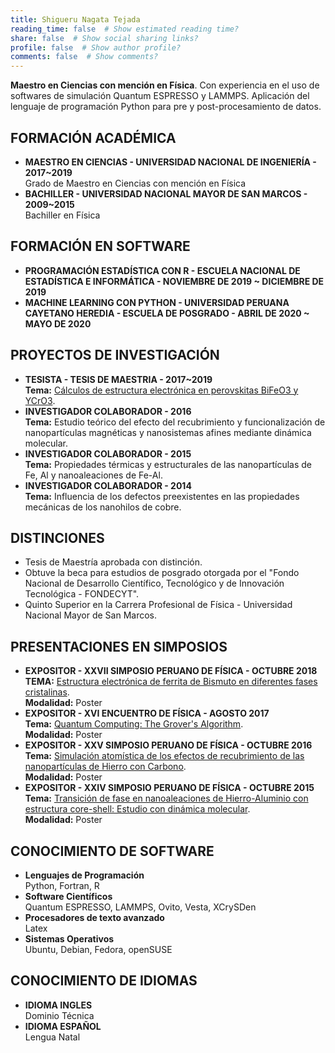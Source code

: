 ```yaml
---
title: Shigueru Nagata Tejada
reading_time: false  # Show estimated reading time?
share: false  # Show social sharing links?
profile: false  # Show author profile?
comments: false  # Show comments?
---
```

**Maestro en Ciencias con mención en Física**. Con experiencia en el uso de softwares de simulación Quantum ESPRESSO  y LAMMPS. Aplicación del lenguaje de programación Python para pre y post-procesamiento de datos.

## FORMACIÓN ACADÉMICA

- **MAESTRO EN CIENCIAS - UNIVERSIDAD NACIONAL DE INGENIERÍA - 2017~2019**\
  Grado de Maestro en Ciencias con mención en Física
- **BACHILLER - UNIVERSIDAD NACIONAL MAYOR DE SAN MARCOS - 2009~2015**\
  Bachiller en Física
  
## FORMACIÓN EN SOFTWARE

- **PROGRAMACIÓN ESTADÍSTICA CON R - ESCUELA NACIONAL DE ESTADÍSTICA E INFORMÁTICA - NOVIEMBRE DE 2019 ~ DICIEMBRE DE 2019**
- **MACHINE LEARNING CON PYTHON - UNIVERSIDAD PERUANA CAYETANO HEREDIA - ESCUELA DE POSGRADO - ABRIL DE 2020 ~ MAYO DE 2020**
  
## PROYECTOS DE INVESTIGACIÓN

- **TESISTA - TESIS DE MAESTRIA - 2017~2019**\
  **Tema:** [Cálculos de estructura electrónica en perovskitas BiFeO3 y YCrO3](https://doi.org/10.5281/zenodo.4271101).
- **INVESTIGADOR COLABORADOR - 2016**\
  **Tema:** Estudio teórico del efecto del recubrimiento y funcionalización de nanopartículas magnéticas y nanosistemas afines mediante dinámica molecular.
- **INVESTIGADOR COLABORADOR - 2015**\
  **Tema:** Propiedades térmicas y estructurales de las nanopartículas de Fe, Al y nanoaleaciones de Fe-Al.
- **INVESTIGADOR COLABORADOR - 2014**\
  **Tema:** Influencia de los defectos preexistentes en las propiedades mecánicas de los nanohilos de cobre.
  
## DISTINCIONES

- Tesis de Maestría aprobada con distinción.
- Obtuve la beca para estudios de posgrado otorgada por el "Fondo Nacional de Desarrollo Científico, Tecnológico y de Innovación Tecnológica - FONDECYT".
- Quinto Superior en la Carrera Profesional de Física - Universidad Nacional Mayor de San Marcos.

## PRESENTACIONES EN SIMPOSIOS

- **EXPOSITOR - XXVII SIMPOSIO PERUANO DE FÍSICA - OCTUBRE 2018**\
  **TEMA:** [Estructura electrónica de ferrita de Bismuto en diferentes fases     cristalinas](https://doi.org/10.5281/zenodo.4274410).\
  **Modalidad:** Poster
- **EXPOSITOR - XVI ENCUENTRO DE FÍSICA - AGOSTO 2017**\
  **Tema:** [Quantum Computing: The Grover's Algorithm](https://doi.org/10.5281/zenodo.4274110).\
  **Modalidad:** Poster
- **EXPOSITOR - XXV SIMPOSIO PERUANO DE FÍSICA - OCTUBRE 2016**\
  **Tema:** [Simulación atomística de los efectos de recubrimiento de las nanopartículas de Hierro con Carbono](https://doi.org/10.5281/zenodo.4273255).\
  **Modalidad:** Poster
- **EXPOSITOR - XXIV SIMPOSIO PERUANO DE FÍSICA - OCTUBRE 2015**\
  **Tema:** [Transición de fase en nanoaleaciones de Hierro-Aluminio con estructura core-shell: Estudio con dinámica molecular](https://doi.org/10.5281/zenodo.4275061).\
  **Modalidad:** Poster
  
## CONOCIMIENTO DE SOFTWARE

- **Lenguajes de Programación**\
  Python, Fortran, R
- **Software Científicos**\
  Quantum ESPRESSO, LAMMPS, Ovito, Vesta, XCrySDen
- **Procesadores de texto avanzado**\
  Latex
- **Sistemas Operativos**\
  Ubuntu, Debian, Fedora, openSUSE

## CONOCIMIENTO DE IDIOMAS

- **IDIOMA INGLES**\
  Dominio Técnica
- **IDIOMA ESPAÑOL**\
  Lengua Natal
